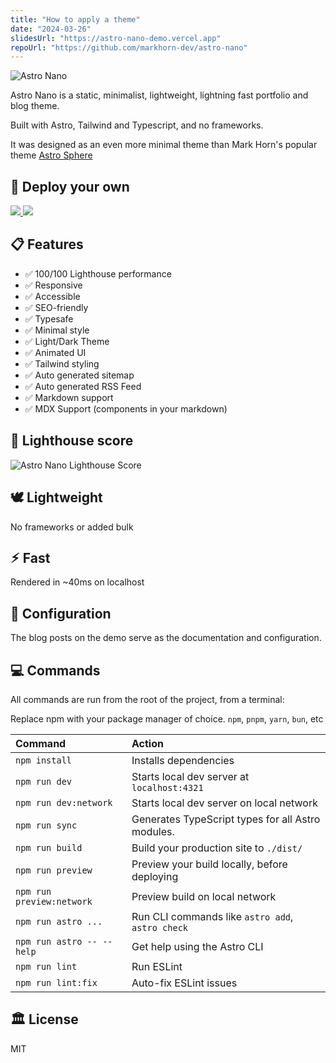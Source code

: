 ```yaml
---
title: "How to apply a theme"
date: "2024-03-26"
slidesUrl: "https://astro-nano-demo.vercel.app"
repoUrl: "https://github.com/markhorn-dev/astro-nano"
---
```


![Astro Nano](/astro-nano.png)

Astro Nano is a static, minimalist, lightweight, lightning fast portfolio and blog theme.

Built with Astro, Tailwind and Typescript, and no frameworks.

It was designed as an even more minimal theme than Mark Horn's popular theme [Astro Sphere](https://github.com/markhorn-dev/astro-sphere)

## 🚀 Deploy your own

<div class="flex gap-2">
  <a target="_blank" aria-label="Deploy with Vercel" href="https://vercel.com/new/clone?repository-url=https://github.com/markhorn-dev/astro-nano">
    <img src="/deploy_vercel.svg" />
  </a>
  <a target="_blank" aria-label="Deploy with Netlify" href="https://app.netlify.com/start/deploy?repository=https://github.com/markhorn-dev/astro-nano">
    <img src="/deploy_netlify.svg" />
  </a>
</div>

## 📋 Features

- ✅ 100/100 Lighthouse performance
- ✅ Responsive
- ✅ Accessible
- ✅ SEO-friendly
- ✅ Typesafe
- ✅ Minimal style
- ✅ Light/Dark Theme
- ✅ Animated UI
- ✅ Tailwind styling
- ✅ Auto generated sitemap
- ✅ Auto generated RSS Feed
- ✅ Markdown support
- ✅ MDX Support (components in your markdown)

## 💯 Lighthouse score

![Astro Nano Lighthouse Score](/astro-nano-lighthouse.jpg)

## 🕊️ Lightweight

No frameworks or added bulk

## ⚡︎ Fast

Rendered in ~40ms on localhost

## 📄 Configuration

The blog posts on the demo serve as the documentation and configuration.

## 💻 Commands

All commands are run from the root of the project, from a terminal:

Replace npm with your package manager of choice. `npm`, `pnpm`, `yarn`, `bun`, etc

| Command                   | Action                                            |
| :------------------------ | :------------------------------------------------ |
| `npm install`             | Installs dependencies                             |
| `npm run dev`             | Starts local dev server at `localhost:4321`       |
| `npm run dev:network`     | Starts local dev server on local network          |
| `npm run sync`            | Generates TypeScript types for all Astro modules. |
| `npm run build`           | Build your production site to `./dist/`           |
| `npm run preview`         | Preview your build locally, before deploying      |
| `npm run preview:network` | Preview build on local network                    |
| `npm run astro ...`       | Run CLI commands like `astro add`, `astro check`  |
| `npm run astro -- --help` | Get help using the Astro CLI                      |
| `npm run lint`            | Run ESLint                                        |
| `npm run lint:fix`        | Auto-fix ESLint issues                            |

## 🏛️ License

MIT
